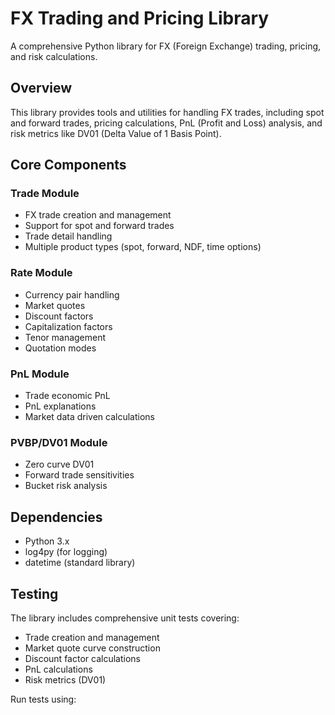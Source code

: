 # FX Trading and Pricing Library

A comprehensive Python library for FX (Foreign Exchange) trading, pricing, and risk calculations.

## Overview

This library provides tools and utilities for handling FX trades, including spot and forward trades, pricing calculations, PnL (Profit and Loss) analysis, and risk metrics like DV01 (Delta Value of 1 Basis Point).

## Core Components

### Trade Module
- FX trade creation and management
- Support for spot and forward trades
- Trade detail handling
- Multiple product types (spot, forward, NDF, time options)

### Rate Module
- Currency pair handling
- Market quotes
- Discount factors
- Capitalization factors
- Tenor management
- Quotation modes

### PnL Module
- Trade economic PnL
- PnL explanations
- Market data driven calculations

### PVBP/DV01 Module
- Zero curve DV01
- Forward trade sensitivities
- Bucket risk analysis

## Dependencies
- Python 3.x
- log4py (for logging)
- datetime (standard library)

## Testing
The library includes comprehensive unit tests covering:
- Trade creation and management
- Market quote curve construction
- Discount factor calculations
- PnL calculations
- Risk metrics (DV01)

Run tests using: 